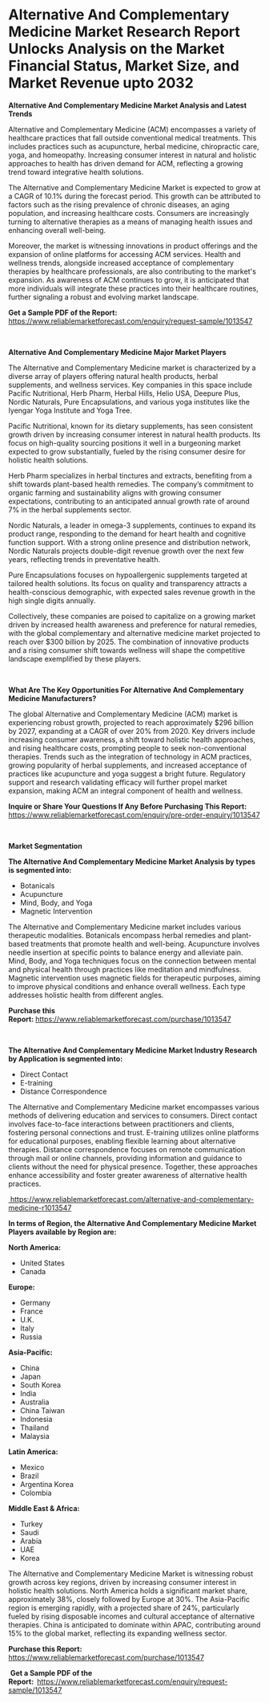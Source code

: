 <p><h1>Alternative And Complementary Medicine Market Research Report Unlocks Analysis on the Market Financial Status, Market Size, and Market Revenue upto 2032</h1></p><p><strong>Alternative And Complementary Medicine Market Analysis and Latest Trends</strong></p>
<p><p>Alternative and Complementary Medicine (ACM) encompasses a variety of healthcare practices that fall outside conventional medical treatments. This includes practices such as acupuncture, herbal medicine, chiropractic care, yoga, and homeopathy. Increasing consumer interest in natural and holistic approaches to health has driven demand for ACM, reflecting a growing trend toward integrative health solutions.</p><p>The Alternative and Complementary Medicine Market is expected to grow at a CAGR of 10.1% during the forecast period. This growth can be attributed to factors such as the rising prevalence of chronic diseases, an aging population, and increasing healthcare costs. Consumers are increasingly turning to alternative therapies as a means of managing health issues and enhancing overall well-being. </p><p>Moreover, the market is witnessing innovations in product offerings and the expansion of online platforms for accessing ACM services. Health and wellness trends, alongside increased acceptance of complementary therapies by healthcare professionals, are also contributing to the market's expansion. As awareness of ACM continues to grow, it is anticipated that more individuals will integrate these practices into their healthcare routines, further signaling a robust and evolving market landscape.</p></p>
<p><strong>Get a Sample PDF of the Report:&nbsp;</strong> <a href="https://www.reliablemarketforecast.com/enquiry/request-sample/1013547?utm_campaign=3165&utm_medium=2&utm_source=Github&utm_content=ia&utm_term=17042025&utm_id=alternative-and-complementary-medicine">https://www.reliablemarketforecast.com/enquiry/request-sample/1013547</a></p>
<p>&nbsp;</p>
<p><strong>Alternative And Complementary Medicine Major Market Players</strong></p>
<p><p>The Alternative and Complementary Medicine market is characterized by a diverse array of players offering natural health products, herbal supplements, and wellness services. Key companies in this space include Pacific Nutritional, Herb Pharm, Herbal Hills, Helio USA, Deepure Plus, Nordic Naturals, Pure Encapsulations, and various yoga institutes like the Iyengar Yoga Institute and Yoga Tree.</p><p>Pacific Nutritional, known for its dietary supplements, has seen consistent growth driven by increasing consumer interest in natural health products. Its focus on high-quality sourcing positions it well in a burgeoning market expected to grow substantially, fueled by the rising consumer desire for holistic health solutions.</p><p>Herb Pharm specializes in herbal tinctures and extracts, benefiting from a shift towards plant-based health remedies. The company’s commitment to organic farming and sustainability aligns with growing consumer expectations, contributing to an anticipated annual growth rate of around 7% in the herbal supplements sector.</p><p>Nordic Naturals, a leader in omega-3 supplements, continues to expand its product range, responding to the demand for heart health and cognitive function support. With a strong online presence and distribution network, Nordic Naturals projects double-digit revenue growth over the next few years, reflecting trends in preventative health.</p><p>Pure Encapsulations focuses on hypoallergenic supplements targeted at tailored health solutions. Its focus on quality and transparency attracts a health-conscious demographic, with expected sales revenue growth in the high single digits annually.</p><p>Collectively, these companies are poised to capitalize on a growing market driven by increased health awareness and preference for natural remedies, with the global complementary and alternative medicine market projected to reach over $300 billion by 2025. The combination of innovative products and a rising consumer shift towards wellness will shape the competitive landscape exemplified by these players.</p></p>
<p>&nbsp;</p>
<p><strong>What Are The Key Opportunities For Alternative And Complementary Medicine Manufacturers?</strong></p>
<p><p>The global Alternative and Complementary Medicine (ACM) market is experiencing robust growth, projected to reach approximately $296 billion by 2027, expanding at a CAGR of over 20% from 2020. Key drivers include increasing consumer awareness, a shift toward holistic health approaches, and rising healthcare costs, prompting people to seek non-conventional therapies. Trends such as the integration of technology in ACM practices, growing popularity of herbal supplements, and increased acceptance of practices like acupuncture and yoga suggest a bright future. Regulatory support and research validating efficacy will further propel market expansion, making ACM an integral component of health and wellness.</p></p>
<p><strong>Inquire or Share Your Questions If Any Before Purchasing This Report:</strong> <a href="https://www.reliablemarketforecast.com/enquiry/pre-order-enquiry/1013547?utm_campaign=3165&utm_medium=2&utm_source=Github&utm_content=ia&utm_term=17042025&utm_id=alternative-and-complementary-medicine">https://www.reliablemarketforecast.com/enquiry/pre-order-enquiry/1013547</a></p>
<p>&nbsp;</p>
<p><strong>Market Segmentation</strong></p>
<p><strong>The Alternative And Complementary Medicine Market Analysis by types is segmented into:</strong></p>
<p><ul><li>Botanicals</li><li>Acupuncture</li><li>Mind, Body, and Yoga</li><li>Magnetic Intervention</li></ul></p>
<p><p>The Alternative and Complementary Medicine market includes various therapeutic modalities. Botanicals encompass herbal remedies and plant-based treatments that promote health and well-being. Acupuncture involves needle insertion at specific points to balance energy and alleviate pain. Mind, Body, and Yoga techniques focus on the connection between mental and physical health through practices like meditation and mindfulness. Magnetic intervention uses magnetic fields for therapeutic purposes, aiming to improve physical conditions and enhance overall wellness. Each type addresses holistic health from different angles.</p></p>
<p><strong>Purchase this Report:&nbsp;</strong><a href="https://www.reliablemarketforecast.com/purchase/1013547?utm_campaign=3165&utm_medium=2&utm_source=Github&utm_content=ia&utm_term=17042025&utm_id=alternative-and-complementary-medicine">https://www.reliablemarketforecast.com/purchase/1013547</a></p>
<p>&nbsp;</p>
<p><strong>The Alternative And Complementary Medicine Market Industry Research by Application is segmented into:</strong></p>
<p><ul><li>Direct Contact</li><li>E-training</li><li>Distance Correspondence</li></ul></p>
<p><p>The Alternative and Complementary Medicine market encompasses various methods of delivering education and services to consumers. Direct contact involves face-to-face interactions between practitioners and clients, fostering personal connections and trust. E-training utilizes online platforms for educational purposes, enabling flexible learning about alternative therapies. Distance correspondence focuses on remote communication through mail or online channels, providing information and guidance to clients without the need for physical presence. Together, these approaches enhance accessibility and foster greater awareness of alternative health practices.</p></p>
<p><a href="https://www.reliablemarketforecast.com/alternative-and-complementary-medicine-r1013547?utm_campaign=3165&utm_medium=2&utm_source=Github&utm_content=ia&utm_term=17042025&utm_id=alternative-and-complementary-medicine">&nbsp;https://www.reliablemarketforecast.com/alternative-and-complementary-medicine-r1013547</a></p>
<p><strong>In terms of Region, the Alternative And Complementary Medicine Market Players available by Region are:</strong></p>
<p>
    <p> <strong> North America: </strong>
        <ul>
            <li>United States</li>
            <li>Canada</li>
        </ul>
        </p> 
    <p> <strong> Europe: </strong>
        <ul>
            <li>Germany</li>
            <li>France</li>
            <li>U.K.</li>
            <li>Italy</li>
            <li>Russia</li>
        </ul>
        </p> 
    <p> <strong> Asia-Pacific: </strong>
        <ul>
            <li>China</li>
            <li>Japan</li>
            <li>South Korea</li>
            <li>India</li>
            <li>Australia</li>
            <li>China Taiwan</li>
            <li>Indonesia</li>
            <li>Thailand</li>
            <li>Malaysia</li>
        </ul>
        </p> 
    <p> <strong> Latin America: </strong>
        <ul>
            <li>Mexico</li>
            <li>Brazil</li>
            <li>Argentina Korea</li>
            <li>Colombia</li>
        </ul>
        </p> 
    <p> <strong> Middle East & Africa: </strong>
        <ul>
            <li>Turkey</li>
            <li>Saudi</li>
            <li>Arabia</li>
            <li>UAE</li>
            <li>Korea</li>
        </ul>
    </p>
    </p>
<p><p>The Alternative and Complementary Medicine Market is witnessing robust growth across key regions, driven by increasing consumer interest in holistic health solutions. North America holds a significant market share, approximately 38%, closely followed by Europe at 30%. The Asia-Pacific region is emerging rapidly, with a projected share of 24%, particularly fueled by rising disposable incomes and cultural acceptance of alternative therapies. China is anticipated to dominate within APAC, contributing around 15% to the global market, reflecting its expanding wellness sector.</p></p>
<p><strong>Purchase this Report: </strong><a href="https://www.reliablemarketforecast.com/purchase/1013547?utm_campaign=3165&utm_medium=2&utm_source=Github&utm_content=ia&utm_term=17042025&utm_id=alternative-and-complementary-medicine">https://www.reliablemarketforecast.com/purchase/1013547</a></p>
<p>&nbsp;<strong>Get a Sample PDF of the Report:&nbsp;&nbsp;</strong><a href="https://www.reliablemarketforecast.com/enquiry/request-sample/1013547?utm_campaign=3165&utm_medium=2&utm_source=Github&utm_content=ia&utm_term=17042025&utm_id=alternative-and-complementary-medicine">https://www.reliablemarketforecast.com/enquiry/request-sample/1013547</a></p>
<p><strong></strong></p>
<p><p></p><p></p><p></p></p>